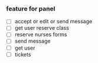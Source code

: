 ### feature for panel
- [ ] accept or edit or send message
- [ ] get user reserve class
- [ ] reserve nurses forms
- [ ] send message
- [ ] get user
- [ ] tickets